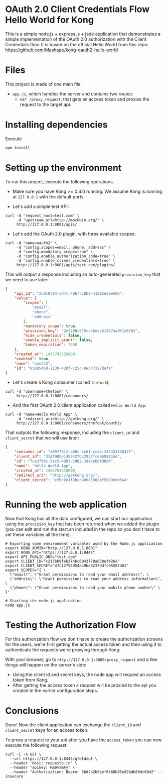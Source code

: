 # OAuth 2.0 Client Credentials Flow Hello World for Kong

This is a simple node.js + express.js + jade application that demonstrates a simple implementation of the OAuth 2.0 authorization with the Client Credentials flow. It is based on the official Hello World from this repo: https://github.com/Mashape/kong-oauth2-hello-world

# Files

This project is made of one main file:

* `app.js`, which handles the server and contains two routes:
  * `GET /proxy_request`, that gets an access token and proxies the request to the target api.

# Installing dependencies

Execute

```shell
npm install
```

# Setting up the environment

To run this project, execute the following operations.

* Make sure you have Kong >= 0.4.0 running. We assume Kong is running at `127.0.0.1` with the default ports.

* Let's add a simple test API:

```shell
curl -d "request_host=test.com" \
     -d "upstream_url=http://mockbin.org/" \
     http://127.0.0.1:8001/apis/
```

* Let's add the OAuth 2.0 plugin, with three available scopes:

```shell
curl -d "name=oauth2" \
     -d "config.scopes=email, phone, address" \
     -d "config.mandatory_scope=true" \
     -d "config.enable_authorization_code=true" \
     -d "config.enable_client_credentials=true" \
     http://127.0.0.1:8001/apis/test.com/plugins/
```

This will output a response including an auto-generated `provision_key` that we need to use later:

```json
{
    "api_id": "2c0c8c84-cd7c-40b7-c0b8-41202e5ee50b",
    "value": {
        "scopes": [
            "email",
            "phone",
            "address"
        ],
        "mandatory_scope": true,
        "provision_key": "2ef290c575cc46eec61947aa9f1e67d3",
        "hide_credentials": false,
        "enable_implicit_grant": false,
        "token_expiration": 7200
    },
    "created_at": 1435783325000,
    "enabled": true,
    "name": "oauth2",
    "id": "656954bd-2130-428f-c25c-8ec47227dafa"
}
```

* Let's create a Kong consumer (called `thefosk`):

```shell
curl -d "username=thefosk" \
     http://127.0.0.1:8001/consumers/
```

* And the first OAuth 2.0 client application called `Hello World App`:

```shell
curl -d "name=Hello World App" \
     -d "redirect_uri=http://getkong.org/" \
     http://127.0.0.1:8001/consumers/thefosk/oauth2/
```

That outputs the following response, including the `client_id` and `client_secret` that we will use later:

```json
{
    "consumer_id": "a0977612-bd8c-4c6f-ccea-24743112847f",
    "client_id": "318f98be1453427bc2937fceab9811bd",
    "id": "7ce2f90c-3ec5-4d93-cd62-3d42eb6f9b64",
    "name": "Hello World App",
    "created_at": 1435783376000,
    "redirect_uri": "http://getkong.org/",
    "client_secret": "efbc9e1f2bcc4968c988ef5b839dd5a4"
}
```

# Running the web application

Now that Kong has all the data configured, we can start our application using the `provision_key` that has been returned when we added the plugin (you can edit and run the start.sh included in the repo so you don't have to set these variables all the time):

```shell
# Exporting some environment variables used by the Node.js application
export KONG_ADMIN="http://127.0.0.1:8001"
export KONG_API="https://127.0.0.1:8443"
export API_PUBLIC_DNS="test.com"
export CLIENT_ID="c217bb9feb274bc6843770a630ef426e"
export CLIENT_SECRET="47c12793d54a49bd8237ddfc95587d62"
export SCOPES="{ \
  \"email\": \"Grant permissions to read your email address\", \
  \"address\": \"Grant permissions to read your address information\", \
  \"phone\": \"Grant permissions to read your mobile phone number\" \
}"

# Starting the node.js application
node app.js
```

# Testing the Authorization Flow

For this authorization flow we don't have to create the authorization screens for the users, we're first getting the actual access token and then using it to authenticate the requests we're proxying through Kong.

With your browser, go to `http://127.0.0.1:3000/proxy_request` and a few things will happen on the server's side:

* Using the client id and secret keys, the node app will request an access token from Kong.
* After getting the access token a request will be proxied to the api you created in the earlier configuration steps.

# Conclusions

Done! Now the client application can exchange the `client_id` and `client_secret` keys for an access token.

To proxy a request to your api after you have the `access_token` you can now execute the following request:

```shell
curl -i -X GET \
  --url https://127.0.0.1:8443/qfdtdzqf \
  --header 'Host: requestb.in' \
  --header "apikey: Rm9vYmFy" \
  --header "Authorization: Bearer 56d2b2b5eef6468b85e82bdb69dc68d2" --insecure
```
